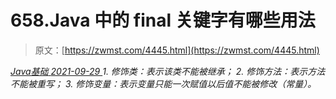 <!--yml
category: 未分类
date: 0001-01-01 00:00:00
-->

# 658.Java 中的 final 关键字有哪些用法

> 原文：[https://zwmst.com/4445.html](https://zwmst.com/4445.html)

   [ *Java基础* ](https://zwmst.com/java%e5%9f%ba%e7%a1%80)*[ <time datetime="2021-09-30T00:48:35+08:00"> 2021-09-29 </time> ](https://zwmst.com/4445.html)  1.  修饰类：表示该类不能被继承；
2.  修饰方法：表示方法不能被重写；
3.  修饰变量：表示变量只能一次赋值以后值不能被修改（常量）。*